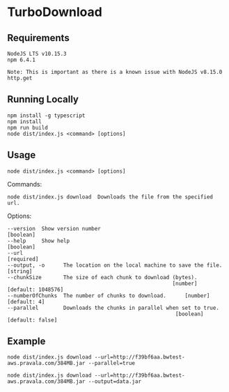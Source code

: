 # TurboDownload

## Requirements
    NodeJS LTS v10.15.3
    npm 6.4.1
    
    Note: This is important as there is a known issue with NodeJS v8.15.0 http.get

## Running Locally
    npm install -g typescript
    npm install
    npm run build
    node dist/index.js <command> [options]

## Usage
    node dist/index.js <command> [options]

Commands:
    
    node dist/index.js download  Downloads the file from the specified url.
  
Options:

    --version  Show version number                                       [boolean]
    --help     Show help                                                 [boolean]
    --url                                                               [required]
    --output, -o      The location on the local machine to save the file. [string]
    --chunkSize       The size of each chunk to download (bytes).
                                                         [number] [default: 1048576]
    --numberOfChunks  The number of chunks to download.      [number] [default: 4]
    --parallel        Downloads the chunks in parallel when set to true.
                                                          [boolean] [default: false]
                                                          
## Example

    node dist/index.js download --url=http://f39bf6aa.bwtest-aws.pravala.com/384MB.jar --parallel=true
    
    node dist/index.js download --url=http://f39bf6aa.bwtest-aws.pravala.com/384MB.jar --output=data.jar


